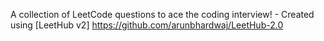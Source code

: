 
A collection of LeetCode questions to ace the coding interview! - Created using [LeetHub v2] https://github.com/arunbhardwaj/LeetHub-2.0 
 
 

 
 
  


 
